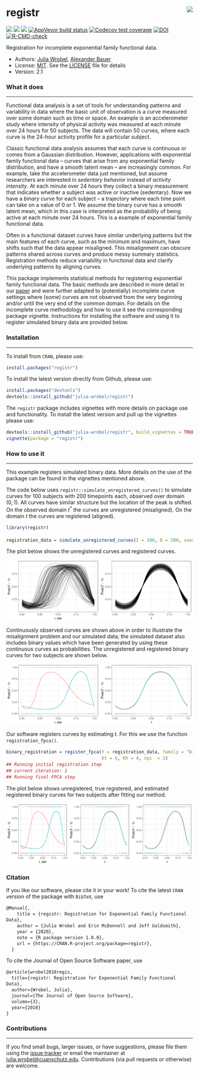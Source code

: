 
<!-- README.md is generated from README.Rmd. Please edit that file -->

# registr <img src="README_files/figures/registr.png" align="right" height = "150" />

<!-- badges: start -->

[![](https://www.r-pkg.org/badges/version/registr)](https://cran.r-project.org/package=registr)
[![](http://cranlogs.r-pkg.org/badges/grand-total/registr?color=green)](https://cran.r-project.org/package=registr)
[![](https://travis-ci.org/julia-wrobel/registr.svg?branch=master)](https://travis-ci.org/julia-wrobel/registr)
[![AppVeyor build
status](https://ci.appveyor.com/api/projects/status/github/julia-wrobel/registr?branch=master&svg=true)](https://ci.appveyor.com/project/julia-wrobel/registr)
[![Codecov test
coverage](https://codecov.io/gh/julia-wrobel/registr/branch/master/graph/badge.svg)](https://codecov.io/gh/julia-wrobel/registr/coverage.svg?branch=master)
[![DOI](https://joss.theoj.org/papers/10.21105/joss.02964/status.svg)](https://doi.org/10.21105/joss.02964)
[![R-CMD-check](https://github.com/julia-wrobel/registr/workflows/R-CMD-check/badge.svg)](https://github.com/julia-wrobel/registr/actions)
<!-- badges: end -->

Registration for incomplete exponential family functional data.

-   Authors: [Julia Wrobel](http://juliawrobel.com), [Alexander
    Bauer](https://www.en.stablab.stat.uni-muenchen.de/people/doktoranden/bauer1/index.html)
-   License: [MIT](https://opensource.org/licenses/MIT). See the
    [LICENSE](LICENSE) file for details
-   Version: 2.1

### What it does

------------------------------------------------------------------------

Functional data analysis is a set of tools for understanding patterns
and variability in data where the basic unit of observation is a curve
measured over some domain such as time or space. An example is an
accelerometer study where intensity of physical activity was measured at
each minute over 24 hours for 50 subjects. The data will contain 50
curves, where each curve is the 24-hour activity profile for a
particular subject.

Classic functional data analysis assumes that each curve is continuous
or comes from a Gaussian distribution. However, applications with
exponential family functional data – curves that arise from any
exponential family distribution, and have a smooth latent mean – are
increasingly common. For example, take the accelerometer data just
mentioned, but assume researchers are interested in *sedentary behavior*
instead of *activity intensity*. At each minute over 24 hours they
collect a binary measurement that indicates whether a subject was active
or inactive (sedentary). Now we have a *binary curve* for each subject –
a trajectory where each time point can take on a value of 0 or 1. We
assume the binary curve has a smooth latent mean, which in this case is
interpreted as the probability of being active at each minute over 24
hours. This is a example of exponential family functional data.

Often in a functional dataset curves have similar underlying patterns
but the main features of each curve, such as the minimum and maximum,
have shifts such that the data appear misaligned. This misalignment can
obscure patterns shared across curves and produce messy summary
statistics. Registration methods reduce variability in functional data
and clarify underlying patterns by aligning curves.

This package implements statistical methods for registering exponential
family functional data. The basic methods are described in more detail
in our [paper](http://juliawrobel.com/Downloads/registration_ef.pdf) and
were further adapted to (potentially) incomplete curve settings where
(some) curves are not observed from the very beginning and/or until the
very end of the common domain. For details on the incomplete curve
methodology and how to use it see the corresponding package vignette.
Instructions for installing the software and using it to register
simulated binary data are provided below.

### Installation

------------------------------------------------------------------------

To install from `CRAN`, please use:

``` r
install.packages("registr")
```

To install the latest version directly from Github, please use:

``` r
install.packages("devtools")
devtools::install_github("julia-wrobel/registr")
```

The `registr` package includes vignettes with more details on package
use and functionality. To install the latest version and pull up the
vignettes please use:

``` r
devtools::install_github("julia-wrobel/registr", build_vignettes = TRUE)
vignette(package = "registr")
```

### How to use it

------------------------------------------------------------------------

This example registers simulated binary data. More details on the use of
the package can be found in the vignettes mentioned above.

The code below uses `registr::simulate_unregistered_curves()` to
simulate curves for 100 subjects with 200 timepoints each, observed over
domain (0, 1). All curves have similar structure but the location of the
peak is shifted. On the observed domain *t*<sup>\*</sup> the curves are
unregistered (misaligned). On the domain *t* the curves are registered
(aligned).

``` r
library(registr)

registration_data = simulate_unregistered_curves(I = 100, D = 200, seed = 2018)
```

The plot below shows the unregistered curves and registered curves.

<img src="README_files/figure-gfm/plot_sim_data-1.png" style="display: block; margin: auto;" />

Continuously observed curves are shown above in order to illustrate the
misalignment problem and our simulated data; the simulated dataset also
includes binary values which have been generated by using these
continuous curves as probabilities. The unregistered and registered
binary curves for two subjects are shown below.

<img src="README_files/figure-gfm/plot_2subjs-1.png" style="display: block; margin: auto;" />

Our software registers curves by estimating *t*. For this we use the
function `registration_fpca()`.

``` r
binary_registration = register_fpca(Y = registration_data, family = "binomial", 
                                    Kt = 6, Kh = 4, npc  = 1)
## Running initial registration step
## current iteration: 1
## Running final FPCA step
```

The plot below shows unregistered, true registered, and estimated
registered binary curves for two subjects after fitting our method.

<img src="README_files/figure-gfm/plot_fit-1.png" style="display: block; margin: auto;" />

### Citation

If you like our software, please cite it in your work! To cite the
latest `CRAN` version of the package with `BibTeX`, use

    @Manual{,
        title = {registr: Registration for Exponential Family Functional Data},
        author = {Julia Wrobel and Erin McDonnell and Jeff Goldsmith},
        year = {2020},
        note = {R package version 1.0.0},
        url = {https://CRAN.R-project.org/package=registr},
      }

To cite the Journal of Open Source Software paper, use

    @article{wrobel2018regis,
      title={registr: Registration for Exponential Family Functional Data},
      author={Wrobel, Julia},
      journal={The Journal of Open Source Software},
      volume={3},
      year={2018}
    }

### Contributions

------------------------------------------------------------------------

If you find small bugs, larger issues, or have suggestions, please file
them using the [issue
tracker](https://github.com/julia-wrobel/registr/issues) or email the
maintainer at <julia.wrobel@cuanschutz.edu>. Contributions (via pull
requests or otherwise) are welcome.
